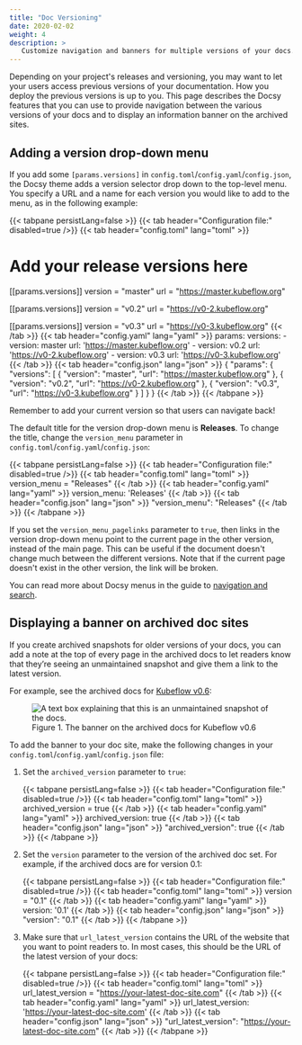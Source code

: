 ```yaml
---
title: "Doc Versioning"
date: 2020-02-02
weight: 4
description: >
   Customize navigation and banners for multiple versions of your docs.
---
```


Depending on your project's releases and versioning, you may want to let your
users access previous versions of your documentation. How you deploy the
previous versions is up to you. This page describes the Docsy features that you
can use to provide navigation between the various versions of your docs and
to display an information banner on the archived sites.

## Adding a version drop-down menu

If you add some `[params.versions]` in `config.toml`/`config.yaml`/`config.json`, the Docsy theme adds a
version selector drop down to the top-level menu. You specify a URL and a name
for each version you would like to add to the menu, as in the following example:

{{< tabpane persistLang=false >}}
{{< tab header="Configuration file:" disabled=true />}}
{{< tab header="config.toml" lang="toml" >}}
# Add your release versions here
[[params.versions]]
  version = "master"
  url = "https://master.kubeflow.org"

[[params.versions]]
  version = "v0.2"
  url = "https://v0-2.kubeflow.org"

[[params.versions]]
  version = "v0.3"
  url = "https://v0-3.kubeflow.org"
{{< /tab >}}
{{< tab header="config.yaml" lang="yaml" >}}
params:
  versions:
    - version: master
      url: 'https://master.kubeflow.org'
    - version: v0.2
      url: 'https://v0-2.kubeflow.org'
    - version: v0.3
      url: 'https://v0-3.kubeflow.org'
{{< /tab >}}
{{< tab header="config.json" lang="json" >}}
{
  "params": {
    "versions": [
      {
        "version": "master",
        "url": "https://master.kubeflow.org"
      },
      {
        "version": "v0.2",
        "url": "https://v0-2.kubeflow.org"
      },
      {
        "version": "v0.3",
        "url": "https://v0-3.kubeflow.org"
      }
    ]
  }
}
{{< /tab >}}
{{< /tabpane >}}

Remember to add your current version so that users can navigate back!

The default title for the version drop-down menu is **Releases**. To change the
title, change the `version_menu` parameter in `config.toml`/`config.yaml`/`config.json`:

{{< tabpane persistLang=false >}}
{{< tab header="Configuration file:" disabled=true />}}
{{< tab header="config.toml" lang="toml" >}}
version_menu = "Releases"
{{< /tab >}}
{{< tab header="config.yaml" lang="yaml" >}}
version_menu: 'Releases'
{{< /tab >}}
{{< tab header="config.json" lang="json" >}}
"version_menu": "Releases"
{{< /tab >}}
{{< /tabpane >}}

If you set the `version_menu_pagelinks` parameter to `true`, then links in the version drop-down menu
point to the current page in the other version, instead of the main page.
This can be useful if the document doesn't change much between the different versions.
Note that if the current page doesn't exist in the other version, the link will be broken.

You can read more about Docsy menus in the guide to
[navigation and search](/docs/adding-content/navigation/).

## Displaying a banner on archived doc sites

If you create archived snapshots for older versions of your docs, you can add a
note at the top of every page in the archived docs to let readers know that
they’re seeing an unmaintained snapshot and give them a link to the latest
version.

For example, see the archived docs for
[Kubeflow v0.6](https://v0-6.kubeflow.org/docs/):

<figure>
  <img src="/images/version-banner.png"
       alt="A text box explaining that this is an unmaintained snapshot of the docs."
       class="mt-3 mb-3 border border-info rounded" />
  <figcaption>Figure 1. The banner on the archived docs for Kubeflow v0.6
  </figcaption>
</figure>

To add the banner to your doc site, make the following changes in your
`config.toml`/`config.yaml`/`config.json` file:

1. Set the `archived_version` parameter to `true`:

    {{< tabpane persistLang=false >}}
{{< tab header="Configuration file:" disabled=true />}}
{{< tab header="config.toml" lang="toml" >}}
archived_version = true
{{< /tab >}}
{{< tab header="config.yaml" lang="yaml" >}}
archived_version: true
{{< /tab >}}
{{< tab header="config.json" lang="json" >}}
"archived_version": true
{{< /tab >}}
    {{< /tabpane >}}

1. Set the `version` parameter to the version of the archived doc set. For
  example, if the archived docs are for version 0.1:

    {{< tabpane persistLang=false >}}
{{< tab header="Configuration file:" disabled=true />}}
{{< tab header="config.toml" lang="toml" >}}
version = "0.1"
{{< /tab >}}
{{< tab header="config.yaml" lang="yaml" >}}
version: '0.1'
{{< /tab >}}
{{< tab header="config.json" lang="json" >}}
"version": "0.1"
{{< /tab >}}
    {{< /tabpane >}}

1. Make sure that `url_latest_version` contains the URL of the website that you
  want to point readers to. In most cases, this should be the URL of the latest
  version of your docs:

    {{< tabpane persistLang=false >}}
{{< tab header="Configuration file:" disabled=true />}}
{{< tab header="config.toml" lang="toml" >}}
url_latest_version = "https://your-latest-doc-site.com"
{{< /tab >}}
{{< tab header="config.yaml" lang="yaml" >}}
url_latest_version: 'https://your-latest-doc-site.com'
{{< /tab >}}
{{< tab header="config.json" lang="json" >}}
"url_latest_version": "https://your-latest-doc-site.com"
{{< /tab >}}
    {{< /tabpane >}}

